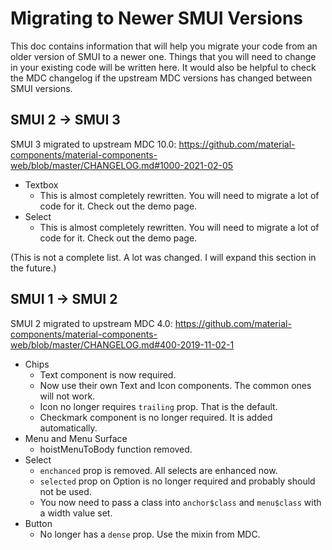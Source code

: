 # Migrating to Newer SMUI Versions

This doc contains information that will help you migrate your code from an older version of SMUI to a newer one. Things that you will need to change in your existing code will be written here. It would also be helpful to check the MDC changelog if the upstream MDC versions has changed between SMUI versions.

## SMUI 2 -> SMUI 3

SMUI 3 migrated to upstream MDC 10.0:
https://github.com/material-components/material-components-web/blob/master/CHANGELOG.md#1000-2021-02-05

- Textbox
  - This is almost completely rewritten. You will need to migrate a lot of code for it. Check out the demo page.
- Select
  - This is almost completely rewritten. You will need to migrate a lot of code for it. Check out the demo page.

(This is not a complete list. A lot was changed. I will expand this section in the future.)

## SMUI 1 -> SMUI 2

SMUI 2 migrated to upstream MDC 4.0:
https://github.com/material-components/material-components-web/blob/master/CHANGELOG.md#400-2019-11-02-1

- Chips
  - Text component is now required.
  - Now use their own Text and Icon components. The common ones will not work.
  - Icon no longer requires `trailing` prop. That is the default.
  - Checkmark component is no longer required. It is added automatically.
- Menu and Menu Surface
  - hoistMenuToBody function removed.
- Select
  - `enchanced` prop is removed. All selects are enhanced now.
  - `selected` prop on Option is no longer required and probably should not be used.
  - You now need to pass a class into `anchor$class` and `menu$class` with a width value set.
- Button
  - No longer has a `dense` prop. Use the mixin from MDC.
